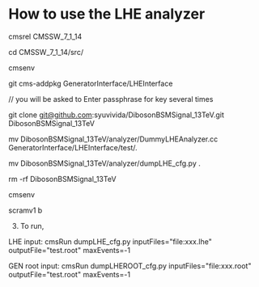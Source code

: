 How to use the LHE analyzer
======================

  cmsrel CMSSW_7_1_14

  cd CMSSW_7_1_14/src/

  cmsenv

  git cms-addpkg GeneratorInterface/LHEInterface

// you will be asked to Enter passphrase for key several times

  git clone git@github.com:syuvivida/DibosonBSMSignal_13TeV.git DibosonBSMSignal_13TeV

  mv DibosonBSMSignal_13TeV/analyzer/DummyLHEAnalyzer.cc GeneratorInterface/LHEInterface/test/.

  mv DibosonBSMSignal_13TeV/analyzer/dumpLHE_cfg.py .  

  rm -rf DibosonBSMSignal_13TeV

  cmsenv

  scramv1 b

 3. To run,

LHE input:  cmsRun dumpLHE_cfg.py inputFiles="file:xxx.lhe" outputFile="test.root" maxEvents=-1

GEN root input: cmsRun dumpLHEROOT_cfg.py inputFiles="file:xxx.root" outputFile="test.root" maxEvents=-1
